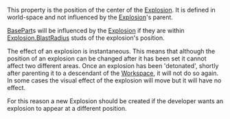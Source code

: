 This property is the position of the center of the [Explosion](https://create.roblox.com/docs/reference/engine/classes/Explosion). It is
defined in world-space and not influenced by the [Explosion](https://create.roblox.com/docs/reference/engine/classes/Explosion)'s parent.

[BasePart](https://create.roblox.com/docs/reference/engine/classes/BasePart)s will be influenced by the [Explosion](https://create.roblox.com/docs/reference/engine/classes/Explosion) if they are within
[Explosion.BlastRadius](https://create.roblox.com/docs/reference/engine/classes/Explosion#BlastRadius) studs of the explosion's position.

The effect of an explosion is instantaneous. This means that although the
position of an explosion can be changed after it has been set it cannot
affect two different areas. Once an explosion has been 'detonated',
shortly after parenting it to a descendant of the [Workspace](https://create.roblox.com/docs/reference/engine/classes/Workspace), it will not
do so again. In some cases the visual effect of the explosion will move
but it will have no effect.

For this reason a new Explosion should be created if the developer wants
an explosion to appear at a different position.